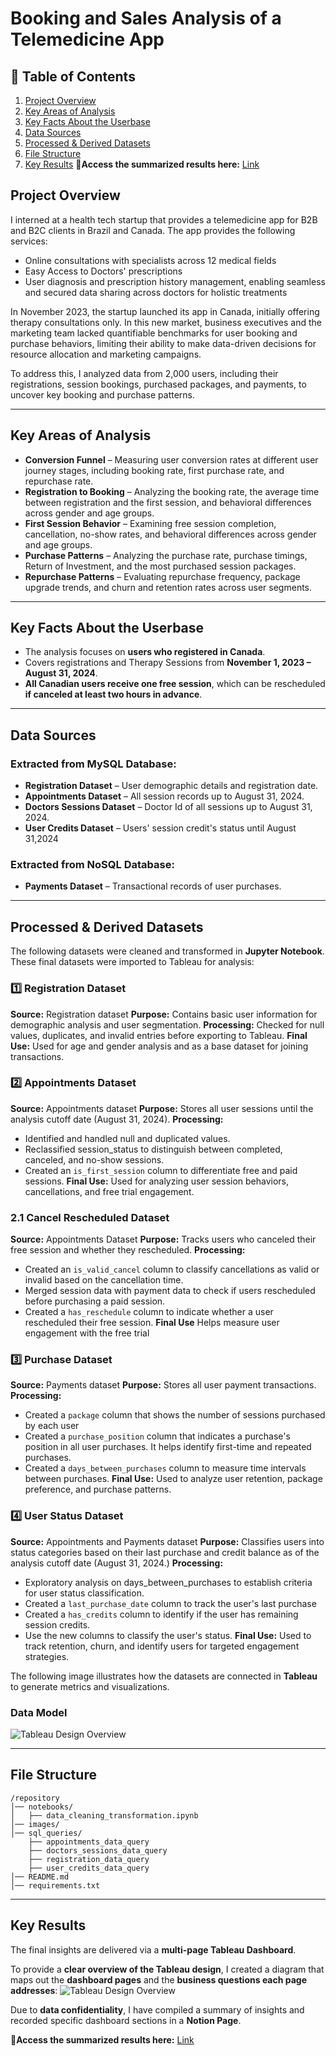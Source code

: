 # Booking and Sales Analysis of a Telemedicine App 

## 📌 Table of Contents

1. [Project Overview](#project-overview)  
2. [Key Areas of Analysis](#key-areas-of-analysis)  
3. [Key Facts About the Userbase](#key-facts-about-the-userbase)  
4. [Data Sources](#data-sources)  
5. [Processed & Derived Datasets](#processed--derived-datasets)  
6. [File Structure](#file-structure)  
7. [Key Results](#key-results)
   🔗**Access the summarized results here:** [Link](https://cooing-parsley-1bb.notion.site/Tableau-Dashboard-Key-Results-191ecbc620b480378371f0f9fcd0f766?pvs=4)  


## Project Overview
I interned at a health tech startup that provides a telemedicine app for B2B and B2C clients in Brazil and Canada. The app provides the following services:

- Online consultations with specialists across 12 medical fields
- Easy Access to Doctors' prescriptions
- User diagnosis and prescription history management, enabling seamless and secured data sharing across doctors for holistic treatments

In November 2023, the startup launched its app in Canada, initially offering therapy consultations only. In this new market, business executives and the marketing team lacked quantifiable benchmarks for user booking and purchase behaviors, limiting their ability to make data-driven decisions for resource allocation and marketing campaigns.

To address this, I analyzed data from 2,000 users, including their registrations, session bookings, purchased packages, and payments, to uncover key booking and purchase patterns.

---

## Key Areas of Analysis

- **Conversion Funnel** – Measuring user conversion rates at different user journey stages, including booking rate, first purchase rate, and repurchase rate.  
- **Registration to Booking** – Analyzing the booking rate, the average time between registration and the first session, and behavioral differences across gender and age groups.  
- **First Session Behavior** – Examining free session completion, cancellation, no-show rates, and behavioral differences across gender and age groups.
- **Purchase Patterns** – Analyzing the purchase rate, purchase timings, Return of Investment, and the most purchased session packages. 
- **Repurchase Patterns** – Evaluating repurchase frequency, package upgrade trends, and churn and retention rates across user segments.  

---

## Key Facts About the Userbase

- The analysis focuses on **users who registered in Canada**.  
- Covers registrations and Therapy Sessions from **November 1, 2023 – August 31, 2024**.  
- **All Canadian users receive one free session**, which can be rescheduled **if canceled at least two hours in advance**.  

---

## Data Sources

### Extracted from MySQL Database:
- **Registration Dataset** – User demographic details and registration date.  
- **Appointments Dataset** – All session records up to August 31, 2024.  
- **Doctors Sessions Dataset** – Doctor Id of all sessions up to August 31, 2024.
- **User Credits Dataset** – Users' session credit's status until August 31,2024

### Extracted from NoSQL Database:
- **Payments Dataset** – Transactional records of user purchases.  

---

## Processed & Derived Datasets

The following datasets were cleaned and transformed in **Jupyter Notebook**. These final datasets were imported to Tableau for analysis:

### 1️⃣ Registration Dataset

**Source:** Registration dataset
**Purpose:** Contains basic user information for demographic analysis and user segmentation.
**Processing:** Checked for null values, duplicates, and invalid entries before exporting to Tableau.
**Final Use:** Used for age and gender analysis and as a base dataset for joining transactions.

### 2️⃣ Appointments Dataset

**Source:** Appointments dataset
**Purpose:** Stores all user sessions until the analysis cutoff date (August 31, 2024).
**Processing:**
   - Identified and handled null and duplicated values.
   - Reclassified session_status to distinguish between completed, canceled, and no-show sessions.
   - Created an `is_first_session` column to differentiate free and paid sessions.
**Final Use:** Used for analyzing user session behaviors, cancellations, and free trial engagement.

### 2.1 Cancel Rescheduled Dataset 

**Source:**  Appointments Dataset
**Purpose:** Tracks users who canceled their free session and whether they rescheduled.
**Processing:**
   - Created an `is_valid_cancel` column to classify cancellations as valid or invalid based on the cancellation time.
   - Merged session data with payment data to check if users rescheduled before purchasing a paid session.
   - Created a `has_reschedule` column to indicate whether a user rescheduled their free session.
**Final Use**  Helps measure user engagement with the free trial

### 3️⃣ Purchase Dataset 
**Source:** Payments dataset
**Purpose:**  Stores all user payment transactions.
**Processing:** 
- Created a `package` column that shows the number of sessions purchased by each user
- Created a `purchase_position` column that indicates a purchase's position in all user purchases. It helps identify first-time and repeated purchases.
- Created a `days_between_purchases` column to measure time intervals between purchases.
**Final Use:** Used to analyze user retention, package preference, and purchase patterns.

### 4️⃣ User Status Dataset

**Source:** Appointments and Payments dataset
**Purpose:** Classifies users into status categories based on their last purchase and credit balance as of the analysis cutoff date (August 31, 2024.)
**Processing:**
- Exploratory analysis on days_between_purchases to establish criteria for user status classification.
- Created a `last_purchase_date` column to  track the user's last purchase
- Created a `has_credits` column to identify if the user has remaining session credits.
- Use the new columns to classify the  user's status.
**Final Use:** Used to track retention, churn, and identify users for targeted engagement strategies.


The following image illustrates how the datasets are connected in **Tableau** to generate metrics and visualizations.  

### Data Model 
![Tableau Design Overview](images\data-model.png)


---

## File Structure
```
/repository
│── notebooks/
│   ├── data_cleaning_transformation.ipynb 
│── images/
│── sql_queries/
    ├── appointments_data_query
    ├── doctors_sessions_data_query
    ├── registration_data_query
    ├── user_credits_data_query
│── README.md
│── requirements.txt   
```

---

## Key Results

The final insights are delivered via a **multi-page Tableau Dashboard**. 

To provide a **clear overview of the Tableau design**, I created a diagram that maps out the **dashboard pages** and the **business questions each page addresses**:
![Tableau Design Overview](images/miro-board.jpeg)


Due to **data confidentiality**, I have compiled a summary of insights and recorded specific dashboard sections in a **Notion Page**.  

🔗**Access the summarized results here:** [Link](https://cooing-parsley-1bb.notion.site/Tableau-Dashboard-Key-Results-191ecbc620b480378371f0f9fcd0f766?pvs=4)  

